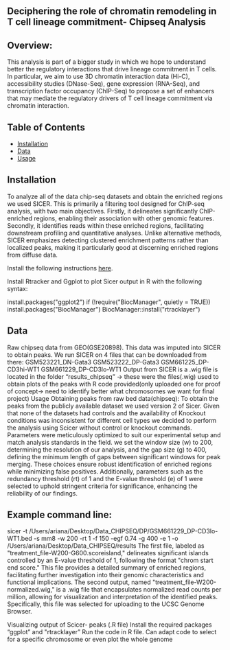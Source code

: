 ## Deciphering the role of chromatin remodeling in T cell lineage commitment- Chipseq Analysis

## Overview:
This analysis is part of a bigger study in which we hope to understand better the regulatory interactions that drive lineage commitment in T cells. In particular, we aim to use 3D chromatin interaction data (Hi-C), accessibility studies (DNase-Seq), gene expression (RNA-Seq), and transcription factor occupancy (ChIP-Seq) to propose a set of enhancers that may mediate the regulatory drivers of T cell lineage commitment via chromatin interaction.

## Table of Contents
- [Installation](#installation)
- [Data](#data)
- [Usage](#usage)

## Installation

To analyze all of the data chip-seq datasets and obtain the enriched regions we used SICER. This is primarily a filtering tool designed for ChIP-seq analysis, with two main objectives. Firstly, it delineates significantly ChIP-enriched regions, enabling their association with other genomic features. Secondly, it identifies reads within these enriched regions, facilitating downstream profiling and quantitative analyses. Unlike alternative methods, SICER emphasizes detecting clustered enrichment patterns rather than localized peaks, making it particularly good at discerning enriched regions from diffuse data. 

Install the following instructions [here](https://zanglab.github.io/SICER2/).

Install Rtracker and Ggplot to plot Sicer output in R with the following syntax:

install.packages("ggplot2")
if (!require("BiocManager", quietly = TRUE))
  install.packages("BiocManager")
BiocManager::install("rtracklayer")

## Data
Raw chipseq data from GEO(GSE20898). This data was imputed into SICER to obtain peaks.
We run SICER on 4 files that can be downloaded from there:
GSM523221_DN-Gata3
GSM523222_DP-Gata3
GSM661225_DP-CD3hi-WT1
GSM661229_DP-CD3lo-WT1
Output from SICER is a .wig file is located in the folder “results_chipseq” → these were the files(.wig) used to obtain plots of the peaks with R code provided(only uploaded one for proof of concept→ need to identify better what chromosomes we want for final project)
Usage
Obtaining peaks from raw bed data(chipseq):
To obtain the peaks from the publicly available dataset we used version 2 of Sicer. Given that none of the datasets had controls and the availability of Knockout conditions was inconsistent for different cell types we decided to perform the analysis using Scicer without control or knockout commands. Parameters were meticulously optimized to suit our experimental setup and match analysis standards in the field. we set the window size (w) to 200, determining the resolution of our analysis, and the gap size (g) to 400, defining the minimum length of gaps between significant windows for peak merging. These choices ensure robust identification of enriched regions while minimizing false positives. Additionally, parameters such as the redundancy threshold (rt) of 1 and the E-value threshold (e) of 1 were selected to uphold stringent criteria for significance, enhancing the reliability of our findings.

## Example command line:
sicer -t /Users/ariana/Desktop/Data_CHIPSEQ/DP/GSM661229_DP-CD3lo-WT1.bed -s mm8 -w 200 -rt 1 -f 150 -egf 0.74 -g 400 -e 1 -o /Users/ariana/Desktop/Data_CHIPSEQ/results
The first file, labeled as "treatment_file-W200-G600.scoreisland," delineates significant islands controlled by an E-value threshold of 1, following the format "chrom start end score." This file provides a detailed summary of enriched regions, facilitating further investigation into their genomic characteristics and functional implications. The second output, named "treatment_file-W200-normalized.wig," is a .wig file that encapsulates normalized read counts per million, allowing for visualization and interpretation of the identified peaks. Specifically, this file was selected for uploading to the UCSC Genome Browser.

Visualizing output of Scicer- peaks (.R file)
Install the required packages “ggplot” and "rtracklayer”
Run the code in R file.
Can adapt code to select for a specific chromosome or even plot the whole genome
